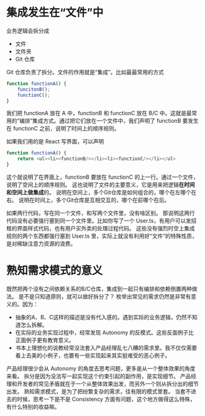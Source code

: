 # 集成发生在“文件”中

业务逻辑会拆分成

* 文件
* 文件夹
* Git 仓库

Git 仓库负责了拆分。文件的作用就是“集成”。比如最最常用的方式

```ts
function functionA() {
    funcitonB();
    functionC();
}
```

我们把 functionA 放在 A 中，functionB 和 functionC 放在 B/C 中。这就是最常用的“编排”集成方式。通过把它们放在一个文件中，我们声明了 functionB 要发生在 functionC 之前，说明了时间上的顺序规则。

如果我们用的是 React 写界面，可以声明

```ts
function functionA() {
    return <ul><li><functionB/></li><li><functionC/></li></ul>
}
```

这个就说明了在界面上，functionB 要放在 functionC 的上一行。通过一个文件，说明了空间上的顺序规则。
这也说明了文件的主要意义，它是用来把逻辑**在时间和空间上做集成**的。
说明在空间上，多个Git仓库是如何组合的，哪个在左哪个在右。
说明在时间上，多个Git仓库是互相交互的，哪个在前哪个在后。

如果两行代码，写在同一个文件，和写两个文件里，没有啥区别。
那说明这两行代码没有必要强行塞到同一个文件里。比如你写了一个 User.ts，有用户可以发招租的界面样式代码，也有用户买外卖的处理过程代码。
这些没有强烈时空上集成规则的两个东西都强行塞到 User.ts 里，实际上就没有利用好“文件”的特殊性质，是对稀缺注意力资源的浪费。

# 熟知需求模式的意义

既然把两个没有之间依赖关系的B/C仓库，集成到一起只有编排和依赖倒置两种做法。
是不是只知道原则，就可以做好拆分了？
枚举出常见的需求仍然是非常有意义的。因为：

* 抽象的A、B、C这样的描述是没有代入感的。遇到实际的业务逻辑，仍然不知道怎么拆解。
* 在实际的业务实现过程中，经常发现 Autonomy 的反模式。这些反面例子比正面例子更有教育意义。
* 书本上理想化的说教经常没法套入产品经理乱七八糟的需求里。我不仅仅需要看上去美的小例子，也要有一些实现起来其实挺难受的恶心例子。

产品经理很少会从 Autonomy 的角度去思考问题，更多是从一个整体效果的角度来看。
拆分是因为没法写一起实现这个约束引起的副作用，是实现细节。
产品经理和开发者的常见矛盾就在于一个从整体效果出发，而另外一个则从拆分出的细节出发。
熟知需求模式，是为了把纷繁复杂的需求，往有限的模式里套。
当套不进去的时候，思考一下是不是 Consistency 方面有问题，这个地方做得这么特殊，有什么特别的收益嘛。